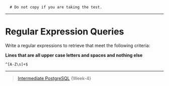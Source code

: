 ```
  # Do not copy if you are taking the test.
```
--- 

# Regular Expression Queries

Write a regular expressions to retrieve that meet the following criteria:

**Lines that are all upper case letters and spaces and nothing else**

```
^[A-Z\s]+$
```

--- 
> [Intermediate PostgreSQL](https://www.coursera.org/learn/intermediate-postgresql/) {Week-4}
